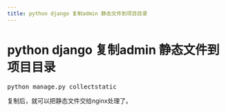 ```yaml
---
title: python django 复制admin 静态文件到项目目录
---
```


# python django 复制admin 静态文件到项目目录

<pre class="brush:bash;toolbar:false">python&nbsp;manage.py&nbsp;collectstatic</pre><p>复制后，就可以把静态文件交给nginx处理了。<br/></p><p><br/></p>


